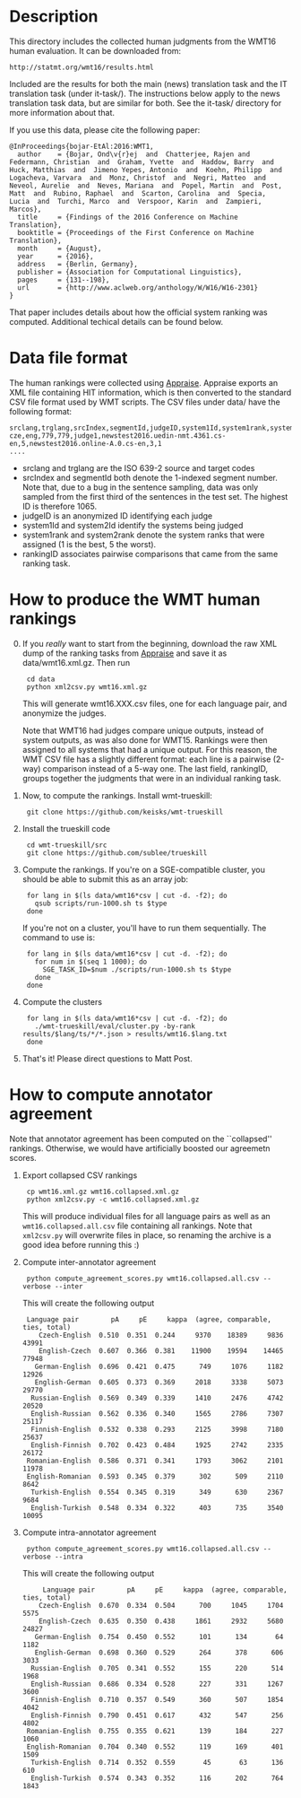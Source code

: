# Description

This directory includes the collected human judgments from the WMT16
human evaluation. It can be downloaded from:

    http://statmt.org/wmt16/results.html
    
Included are the results for both the main (news) translation task and
the IT translation task (under it-task/). The instructions below apply
to the news translation task data, but are similar for both. See the
it-task/ directory for more information about that.
    
If you use this data, please cite the following paper:

    @InProceedings{bojar-EtAl:2016:WMT1,
      author    = {Bojar, Ond\v{r}ej  and  Chatterjee, Rajen and Federmann, Christian  and  Graham, Yvette  and  Haddow, Barry  and  Huck, Matthias  and  Jimeno Yepes, Antonio  and  Koehn, Philipp  and  Logacheva, Varvara  and  Monz, Christof  and  Negri, Matteo  and  Neveol, Aurelie  and  Neves, Mariana  and  Popel, Martin  and  Post,  Matt  and  Rubino, Raphael  and  Scarton, Carolina  and  Specia,  Lucia  and  Turchi, Marco  and  Verspoor, Karin  and  Zampieri,  Marcos},
      title     = {Findings of the 2016 Conference on Machine Translation},
      booktitle = {Proceedings of the First Conference on Machine Translation},
      month     = {August},
      year      = {2016},
      address   = {Berlin, Germany},
      publisher = {Association for Computational Linguistics},
      pages     = {131--198},
      url       = {http://www.aclweb.org/anthology/W/W16/W16-2301}
    }

That paper includes details about how the official system ranking was computed. 
Additional techical details can be found below.

# Data file format

The human rankings were collected using [Appraise](https://github.com/cfedermann/Appraise). 
Appraise exports an XML file containing HIT information, which is then converted to the standard
CSV file format used by WMT scripts. The CSV files under data/ have the following format:

    srclang,trglang,srcIndex,segmentId,judgeID,system1Id,system1rank,system2Id,system2rank,rankingID
    cze,eng,779,779,judge1,newstest2016.uedin-nmt.4361.cs-en,5,newstest2016.online-A.0.cs-en,3,1
    ....

- srclang and trglang are the ISO 639-2 source and target codes
- srcIndex and segmentId both denote the 1-indexed segment number. Note that, due to a bug in the
  sentence sampling, data was only sampled from the first third of the sentences in the test set.
  The highest ID is therefore 1065.
- judgeID is an anonymized ID identifying each judge
- system1Id and system2Id identify the systems being judged
- system1rank and system2rank denote the system ranks that were assigned (1 is the best, 5 the worst).
- rankingID associates pairwise comparisons that came from the same ranking task.

# How to produce the WMT human rankings

0. If you *really* want to start from the beginning, download the raw XML dump of the 
   ranking tasks from [Appraise](http://appraise.cf/admin/wmt16/hit/) and save it
   as data/wmt16.xml.gz. Then run

        cd data
        python xml2csv.py wmt16.xml.gz

   This will generate wmt16.XXX.csv files, one for each language pair, and anonymize the
   judges.

   Note that WMT16 had judges compare unique outputs, instead of system outputs, as was
   also done for WMT15. Rankings were then assigned to all systems that had a unique
   output. For this reason, the WMT CSV file has a slightly different format: each line
   is a pairwise (2-way) comparison instead of a 5-way one. The last field, rankingID, groups
   together the judgments that were in an individual ranking task.

1. Now, to compute the rankings. Install wmt-trueskill:

        git clone https://github.com/keisks/wmt-trueskill

2. Install the trueskill code

        cd wmt-trueskill/src
        git clone https://github.com/sublee/trueskill

3. Compute the rankings. If you're on a SGE-compatible cluster, you should be able to submit
   this as an array job:

        for lang in $(ls data/wmt16*csv | cut -d. -f2); do 
          qsub scripts/run-1000.sh ts $type
        done

   If you're not on a cluster, you'll have to run them sequentially. The command to use is:

        for lang in $(ls data/wmt16*csv | cut -d. -f2); do 
          for num in $(seq 1 1000); do
            SGE_TASK_ID=$num ./scripts/run-1000.sh ts $type
          done
        done

4. Compute the clusters

        for lang in $(ls data/wmt16*csv | cut -d. -f2); do 
          ./wmt-trueskill/eval/cluster.py -by-rank results/$lang/ts/*/*.json > results/wmt16.$lang.txt
        done

5. That's it! Please direct questions to Matt Post.

# How to compute annotator agreement

Note that annotator agreement has been computed on the ``collapsed'' rankings.
Otherwise, we would have artificially boosted our agreemetn scores.

1. Export collapsed CSV rankings

        cp wmt16.xml.gz wmt16.collapsed.xml.gz
        python xml2csv.py -c wmt16.collapsed.xml.gz
    
    This will produce individual files for all language pairs as well as an `wmt16.collapsed.all.csv` file containing all rankings.
    Note that `xml2csv.py` will overwrite files in place, so renaming the archive is a good idea before running this :)

2. Compute inter-annotator agreement

        python compute_agreement_scores.py wmt16.collapsed.all.csv --verbose --inter

    This will create the following output

        Language pair        pA     pE     kappa  (agree, comparable, ties, total)
           Czech-English  0.510  0.351  0.244     9370    18389     9836    43991
           English-Czech  0.607  0.366  0.381    11900    19594    14465    77948
          German-English  0.696  0.421  0.475      749     1076     1182    12926
          English-German  0.605  0.373  0.369     2018     3338     5073    29770
         Russian-English  0.569  0.349  0.339     1410     2476     4742    20520
         English-Russian  0.562  0.336  0.340     1565     2786     7307    25117
         Finnish-English  0.532  0.338  0.293     2125     3998     7180    25637
         English-Finnish  0.702  0.423  0.484     1925     2742     2335    26172
        Romanian-English  0.586  0.371  0.341     1793     3062     2101    11978
        English-Romanian  0.593  0.345  0.379      302      509     2110     8642
         Turkish-English  0.554  0.345  0.319      349      630     2367     9684
         English-Turkish  0.548  0.334  0.322      403      735     3540    10095

3. Compute intra-annotator agreement

        python compute_agreement_scores.py wmt16.collapsed.all.csv --verbose --intra

    This will create the following output

            Language pair        pA     pE     kappa  (agree, comparable, ties, total)
           Czech-English  0.670  0.334  0.504      700     1045     1704     5575
           English-Czech  0.635  0.350  0.438     1861     2932     5680    24827
          German-English  0.754  0.450  0.552      101      134       64     1182
          English-German  0.698  0.360  0.529      264      378      606     3033
         Russian-English  0.705  0.341  0.552      155      220      514     1968
         English-Russian  0.686  0.334  0.528      227      331     1267     3600
         Finnish-English  0.710  0.357  0.549      360      507     1854     4042
         English-Finnish  0.790  0.451  0.617      432      547      256     4802
        Romanian-English  0.755  0.355  0.621      139      184      227     1060
        English-Romanian  0.704  0.340  0.552      119      169      401     1509
         Turkish-English  0.714  0.352  0.559       45       63      136      610
         English-Turkish  0.574  0.343  0.352      116      202      764     1843

